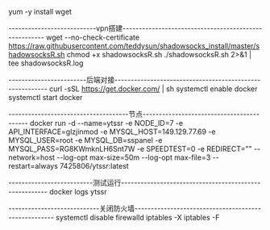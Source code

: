 yum -y install wget

---------------------------vpn搭建------------------------------------------------------
wget --no-check-certificate https://raw.githubusercontent.com/teddysun/shadowsocks_install/master/shadowsocksR.sh
chmod +x shadowsocksR.sh
./shadowsocksR.sh 2>&1 | tee shadowsocksR.log


------------------------后端对接---------------------------------------------------------
curl -sSL https://get.docker.com/ | sh
   systemctl enable docker
   systemctl start docker




-------------------------------------节点------------------------------------------
docker run -d --name=ytssr -e NODE_ID=7 -e API_INTERFACE=glzjinmod -e MYSQL_HOST=149.129.77.69 -e MYSQL_USER=root -e MYSQL_DB=sspanel -e MYSQL_PASS=RG8KWmknLH6Snt7W -e SPEEDTEST=0 -e REDIRECT="" --network=host --log-opt max-size=50m --log-opt max-file=3 --restart=always 7425806/ytssr:latest


--------------------------测试运行-------------------------------------------------------
docker logs ytssr

----------------------------关闭防火墙-----------------------------------------------------
systemctl disable firewalld
iptables -X
iptables -F
